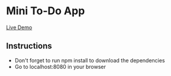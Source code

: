 # Mini To-Do App
[Live Demo](https://sktd-5fc52.firebaseapp.com/)

## Instructions

* Don't forget to run npm install to download the dependencies
* Go to localhost:8080 in your browser

